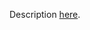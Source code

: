 Description [here](http://localhost:3000/scala-3-migration-guide/docs/incompatibilities/contextual-abstractions.html#type-of-implicit-definition).